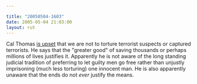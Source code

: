 ```yaml
---

title: "20050504-1603"
date: 2005-05-04 21:03:00
layout: rut
---
```


<p> Cal Thomas <a href="http://www.townhall.com/columnists/calthomas/ct20050502.shtml">is
upset</a> that we are not to torture terrorist suspects or captured
terrorists.  He says that the "greater good" of saving thousands or
perhaps millions of lives justifies it.  Apparently he is not aware
of the long standing judicial tradition of preferring to let guilty
men go free rather than unjustly imprisoning (much less torturing)
one innocent man.  He is also apparently unaware that the ends do
not <em>ever</em> justify the means.</p>

